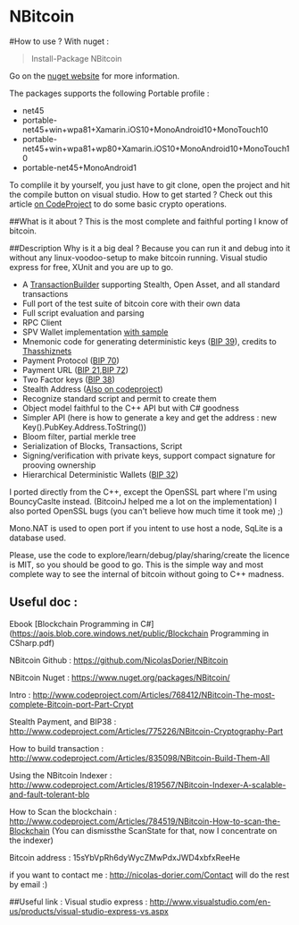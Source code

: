 NBitcoin
=======

#How to use ?
With nuget :
>Install-Package NBitcoin 

Go on the [nuget website](https://www.nuget.org/packages/NBitcoin/) for more information.

The packages supports the following Portable profile :

* net45
* portable-net45+win+wpa81+Xamarin.iOS10+MonoAndroid10+MonoTouch10
* portable-net45+win+wpa81+wp80+Xamarin.iOS10+MonoAndroid10+MonoTouch10
* portable-net45+MonoAndroid1

To complile it by yourself, you just have to git clone, open the project and hit the compile button on visual studio.
How to get started ? Check out this article [on CodeProject](http://www.codeproject.com/Articles/768412/NBitcoin-The-most-complete-Bitcoin-port-Part-Crypt) to do some basic crypto operations.

##What is it about ?
This is the most complete and faithful porting I know of bitcoin.

##Description
Why is it a big deal ? Because you can run it and debug into it without any linux-voodoo-setup to make bitcoin running.
Visual studio express for free, XUnit and you are up to go.

* A [TransactionBuilder](http://www.codeproject.com/Articles/835098/NBitcoin-Build-Them-All) supporting Stealth, Open Asset, and all standard transactions
* Full port of the test suite of bitcoin core with their own data
* Full script evaluation and parsing
* RPC Client
* SPV Wallet implementation [with sample](https://github.com/NicolasDorier/NBitcoin.SPVSample)
* Mnemonic code for generating deterministic keys ([BIP 39](https://github.com/bitcoin/bips/blob/master/bip-0039.mediawiki)), credits to [Thasshiznets](https://github.com/Thashiznets/BIP39.NET)
* Payment Protocol ([BIP 70](https://github.com/bitcoin/bips/blob/master/bip-0070.mediawiki))
* Payment URL ([BIP 21](https://github.com/bitcoin/bips/blob/master/bip-0021.mediawiki),[BIP 72](https://github.com/bitcoin/bips/blob/master/bip-0072.mediawiki))
* Two Factor keys ([BIP 38](http://www.codeproject.com/Articles/775226/NBitcoin-Cryptography-Part))
* Stealth Address ([Also on codeproject](http://www.codeproject.com/Articles/775226/NBitcoin-Cryptography-Part))
* Recognize standard script and permit to create them
* Object model faithful to the C++ API but with C# goodness
* Simpler API (here is how to generate a key and get the address : new Key().PubKey.Address.ToString())
* Bloom filter, partial merkle tree
* Serialization of Blocks, Transactions, Script
* Signing/verification with private keys, support compact signature for prooving ownership
* Hierarchical Deterministic Wallets ([BIP 32](https://github.com/bitcoin/bips/blob/master/bip-0032.mediawiki))


I ported directly from the C++, except the OpenSSL part where I'm using BouncyCaslte instead. (BitcoinJ helped me a lot on the implementation)
I also ported OpenSSL bugs (you can't believe how much time it took me) ;)

Mono.NAT is used to open port if you intent to use host a node,
SqLite is a database used.

Please, use the code to explore/learn/debug/play/sharing/create the licence is MIT, so you should be good to go.
This is the simple way and most complete way to see the internal of bitcoin without going to C++ madness.

## Useful doc :

 Ebook [Blockchain Programming in C#](https://aois.blob.core.windows.net/public/Blockchain Programming in CSharp.pdf)

NBitcoin Github : https://github.com/NicolasDorier/NBitcoin

NBitcoin Nuget : https://www.nuget.org/packages/NBitcoin/

Intro : http://www.codeproject.com/Articles/768412/NBitcoin-The-most-complete-Bitcoin-port-Part-Crypt

Stealth Payment, and BIP38 : http://www.codeproject.com/Articles/775226/NBitcoin-Cryptography-Part

How to build transaction : http://www.codeproject.com/Articles/835098/NBitcoin-Build-Them-All

Using the NBitcoin Indexer : http://www.codeproject.com/Articles/819567/NBitcoin-Indexer-A-scalable-and-fault-tolerant-blo

How to Scan the blockchain : http://www.codeproject.com/Articles/784519/NBitcoin-How-to-scan-the-Blockchain (You can dismissthe ScanState for that, now I concentrate on the indexer)

Bitcoin address : 15sYbVpRh6dyWycZMwPdxJWD4xbfxReeHe

if you want to contact me : http://nicolas-dorier.com/Contact will do the rest by email :)


##Useful link :
Visual studio express : http://www.visualstudio.com/en-us/products/visual-studio-express-vs.aspx
